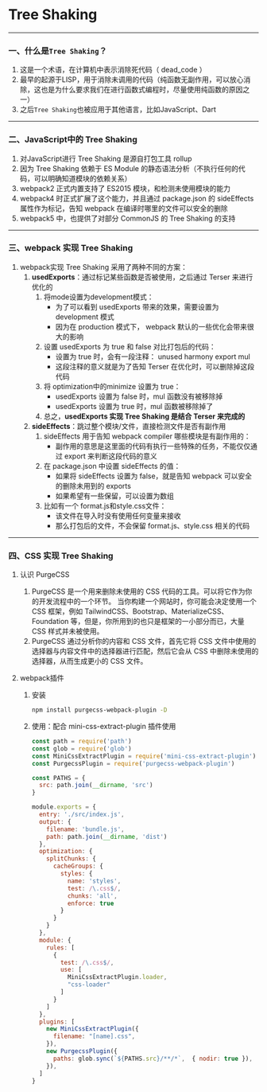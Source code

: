 

# Tree Shaking

---

### 一、什么是`Tree Shaking`？

1. 这是一个术语，在计算机中表示消除死代码（ dead_code ）
2. 最早的起源于LISP，用于消除未调用的代码（纯函数无副作用，可以放心消除，这也是为什么要求我们在进行函数式编程时，尽量使用纯函数的原因之一）
3. 之后`Tree Shaking`也被应用于其他语言，比如JavaScript、Dart


---

### 二、JavaScript中的 Tree Shaking

1. 对JavaScript进行 Tree Shaking 是源自打包工具 rollup 
2. 因为 Tree Shaking  依赖于 ES Module 的静态语法分析（不执行任何的代码，可以明确知道模块的依赖关系）
3. webpack2 正式内置支持了 ES2015 模块，和检测未使用模块的能力
4. webpack4 时正式扩展了这个能力，并且通过 package.json 的 sideEffects 属性作为标记，告知 webpack 在编译时哪里的文件可以安全的删除
5. webpack5 中，也提供了对部分 CommonJS 的 Tree Shaking 的支持


---

### 三、webpack 实现  Tree Shaking 

1. webpack实现 Tree Shaking 采用了两种不同的方案：
   1. **usedExports**：通过标记某些函数是否被使用，之后通过 Terser 来进行优化的
      1. 将mode设置为development模式：
         - 为了可以看到 usedExports 带来的效果，需要设置为 development 模式
         - 因为在 production 模式下， webpack 默认的一些优化会带来很大的影响
      2. 设置 usedExports 为 true 和 false 对比打包后的代码：
         - 设置为 true 时，会有一段注释： unused harmony export mul 
         - 这段注释的意义就是为了告知 Terser 在优化时，可以删除掉这段代码
      3. 将 optimization中的minimize 设置为 true：
         - usedExports 设置为 false 时，mul 函数没有被移除掉
         - usedExports 设置为 true 时，mul 函数被移除掉了
      4. 总之，**usedExports 实现 Tree Shaking 是结合 Terser 来完成的**
   2. **sideEffects**：跳过整个模块/文件，直接检测文件是否有副作用
      1. sideEffects 用于告知 webpack compiler 哪些模块是有副作用的：
         - 副作用的意思是这里面的代码有执行一些特殊的任务，不能仅仅通过 export 来判断这段代码的意义
      2. 在 package.json 中设置 sideEffects 的值：
         - 如果将 sideEffects 设置为 false，就是告知 webpack 可以安全的删除未用到的 exports
         - 如果希望有一些保留，可以设置为数组
      3. 比如有一个 format.js和style.css文件：
         - 该文件在导入时没有使用任何变量来接收
         - 那么打包后的文件，不会保留 format.js、style.css 相关的代码


---

### 四、CSS 实现  Tree Shaking 

1. 认识 PurgeCSS

   1. PurgeCSS 是一个用来删除未使用的 CSS 代码的工具。可以将它作为你的开发流程中的一个环节。 当你构建一个网站时，你可能会决定使用一个 CSS 框架，例如 TailwindCSS、Bootstrap、MaterializeCSS、Foundation 等，但是，你所用到的也只是框架的一小部分而已，大量 CSS 样式并未被使用。
   2. PurgeCSS 通过分析你的内容和 CSS 文件，首先它将 CSS 文件中使用的选择器与内容文件中的选择器进行匹配，然后它会从 CSS 中删除未使用的选择器，从而生成更小的 CSS 文件。

2. webpack插件

   1. 安装

      ```sh
      npm install purgecss-webpack-plugin -D
      ```

   2. 使用：配合 mini-css-extract-plugin 插件使用

      ```js
      const path = require('path')
      const glob = require('glob')
      const MiniCssExtractPlugin = require('mini-css-extract-plugin')
      const PurgecssPlugin = require('purgecss-webpack-plugin')
      
      const PATHS = {
        src: path.join(__dirname, 'src')
      }
      
      module.exports = {
        entry: './src/index.js',
        output: {
          filename: 'bundle.js',
          path: path.join(__dirname, 'dist')
        },
        optimization: {
          splitChunks: {
            cacheGroups: {
              styles: {
                name: 'styles',
                test: /\.css$/,
                chunks: 'all',
                enforce: true
              }
            }
          }
        },
        module: {
          rules: [
            {
              test: /\.css$/,
              use: [
                MiniCssExtractPlugin.loader,
                "css-loader"
              ]
            }
          ]
        },
        plugins: [
          new MiniCssExtractPlugin({
            filename: "[name].css",
          }),
          new PurgecssPlugin({
            paths: glob.sync(`${PATHS.src}/**/*`,  { nodir: true }),
          }),
        ]
      }
      ```

      